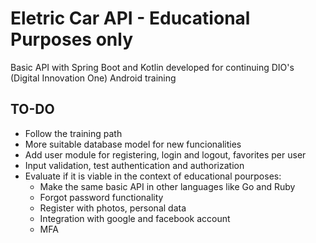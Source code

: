 # Eletric Car API - Educational Purposes only
Basic API with Spring Boot and Kotlin developed for continuing DIO's (Digital Innovation One) Android training

## TO-DO
+ Follow the training path
+ More suitable database model for new funcionalities
+ Add user module for registering, login and logout, favorites per user
+ Input validation, test authentication and authorization
+ Evaluate if it is viable in the context of educational pourposes:
    - Make the same basic API in other languages like Go and Ruby
    - Forgot password functionality
    - Register with photos, personal data
    - Integration with google and facebook account
    - MFA